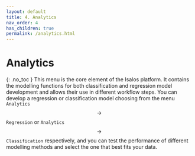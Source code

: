 ```yaml
---
layout: default
title: 4. Analytics
nav_order: 4
has_children: true
permalink: /analytics.html
---
```


# Analytics
{: .no_toc }
This menu is the core element of the Isalos platform. It contains the modelling functions for both classification and regression model development and allows their use in different workflow steps. You can develop a regression or classification model choosing from the menu `Analytics` $$\rightarrow$$ `Regression` or `Analytics` $$\rightarrow$$ `Classification` respectively, and you can test the performance of different modelling methods and select the one that best fits your data. 

<!--CSS utility classes come in handy when you want to override default styles to create additional whitespace (margins/padding), correct unexpected shifts in font size or weight, add color, or hide (or show) something at a specific screen size.
{: .fs-6 .fw-300 }-->